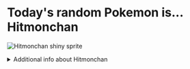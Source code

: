 # Today's random Pokemon is... Hitmonchan

![Hitmonchan shiny sprite](https://raw.githubusercontent.com/PokeAPI/sprites/master/sprites/pokemon/shiny/107.png)

<details>
<summary>Additional info about Hitmonchan</summary>

| srpite type | image |
|------|------|
| back_default | ![Hitmonchan back_default sprite](https://raw.githubusercontent.com/PokeAPI/sprites/master/sprites/pokemon/back/107.png) |
| back_shiny | ![Hitmonchan back_shiny sprite](https://raw.githubusercontent.com/PokeAPI/sprites/master/sprites/pokemon/back/shiny/107.png) |
| front_default | ![Hitmonchan front_default sprite](https://raw.githubusercontent.com/PokeAPI/sprites/master/sprites/pokemon/107.png) | </details>